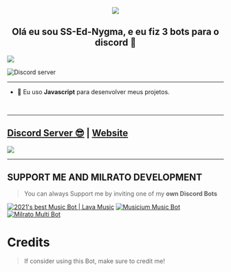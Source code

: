 <div align="center" style"border-radius:15px">
  <img src="https://cdn.discordapp.com/attachments/968299607689949225/968328057196806185/BEM_VINDO_V2_00000.png" style"width: 100%;border-radius:15px">
</div>

## <div align="center">Olá eu sou SS-Ed-Nygma, e eu fiz 3 bots para o discord 🚀</div>  

![](https://discord.c99.nl/widget/theme-3/442355791412854784.png)  

<img src="https://discordapp.com/api/guilds/[805836247704666172]/widget.png?style=banner1" alt="Discord server"/>

***

  
- 🌱 Eu uso **Javascript** para desenvolver meus projetos.  
  
  
<br/>
  
***

## [Discord Server 😎](https://discord.gg/dcdev) | [Website](https://milrato.dev)
<a href="https://discord.gg/dcdev"><img src="https://discord.com/api/guilds/773668217163218944/widget.png?style=banner2"></a>

***

## SUPPORT ME AND MILRATO DEVELOPMENT

> You can always Support me by inviting one of my **own Discord Bots**

[![2021's best Music Bot | Lava Music](https://cdn.discordapp.com/attachments/748533465972080670/817088638780440579/test3.png)](https://lava.milrato.dev)
[![Musicium Music Bot](https://cdn.discordapp.com/attachments/742446682381221938/770055673965707264/test1.png)](https://musicium.musicium.dev)
[![Milrato Multi Bot](https://cdn.discordapp.com/attachments/742446682381221938/770056826724679680/test1.png)](https://milrato.milrato.dev)

# Credits

> If consider using this Bot, make sure to credit me!
